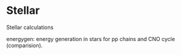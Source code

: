# Stellar
Stellar calculations

energygen: energy generation in stars for pp chains and CNO cycle (comparision). 

